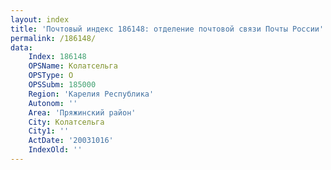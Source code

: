 ```yaml
---
layout: index
title: 'Почтовый индекс 186148: отделение почтовой связи Почты России'
permalink: /186148/
data:
    Index: 186148
    OPSName: Колатсельга
    OPSType: О
    OPSSubm: 185000
    Region: 'Карелия Республика'
    Autonom: ''
    Area: 'Пряжинский район'
    City: Колатсельга
    City1: ''
    ActDate: '20031016'
    IndexOld: ''
---
```

